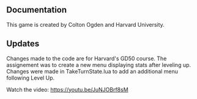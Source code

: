 ## Documentation
This game is created by Colton Ogden and Harvard University. 

## Updates
Changes made to the code are for Harvard's GD50 course. The assignement was to create a new menu displaying stats after leveling up. Changes were made in TakeTurnState.lua to add an additional menu following Level Up. 

Watch the video: 
https://youtu.be/JuNJOBrf8sM
